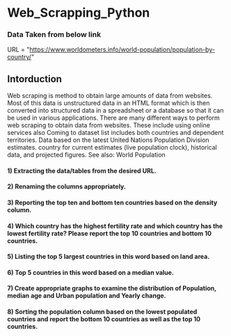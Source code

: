 # Web_Scrapping_Python

### Data Taken from below link

URL = "https://www.worldometers.info/world-population/population-by-country/"

## Intorduction

Web scraping is method to obtain large amounts of data from websites. Most of this data is unstructured data in an HTML format which is then converted into structured data in a spreadsheet or a database so that it can be used in various applications. There are many different ways to perform web scraping to obtain data from websites. These include using online services also Coming to dataset list includes both countries and dependent territories. Data based on the latest United Nations Population Division estimates. country for current estimates (live population clock), historical data, and projected figures. See also: World Population

#### 1) Extracting the data/tables from the desired URL.
#### 2) Renaming the columns appropriately.
#### 3) Reporting the top ten and bottom ten countries based on the density column.
#### 4) Which country has the highest fertility rate and which country has the lowest fertility rate? Please report the top 10 countries and bottom 10 countries.
#### 5) Listing the top 5 largest countries in this word based on land area.
#### 6) Top 5 countries in this word based on a median value.
#### 7) Create appropriate graphs to examine the distribution of Population, median age and Urban population and Yearly change.
#### 8) Sorting the population column based on the lowest populated countries and report the bottom 10 countries as well as the top 10 countries.


